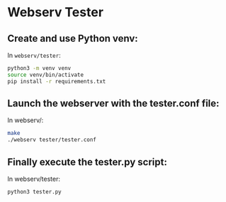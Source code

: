 # Webserv Tester

## Create and use Python venv:

In `webserv/tester`:

```bash
python3 -m venv venv
source venv/bin/activate
pip install -r requirements.txt
```

## Launch the webserver with the tester.conf file:

In webserv/:

```bash
make
./webserv tester/tester.conf
```

## Finally execute the tester.py script:

In webserv/tester:

```bash
python3 tester.py
```
